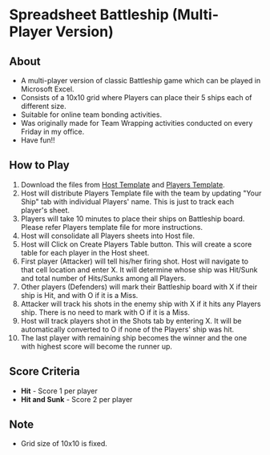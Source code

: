 # Spreadsheet Battleship (Multi-Player Version)

## About
* A multi-player version of classic Battleship game which can be played in Microsoft Excel.
* Consists of a 10x10 grid where Players can place their 5 ships each of different size.
* Suitable for online team bonding activities.
* Was originally made for Team Wrapping activities conducted on every Friday in my office.
* Have fun!!

## How to Play 
1. Download the files from [Host Template](Host%20Template%20File) and [Players Template](Players%20Template%20File).
2. Host will distribute Players Template file with the team by updating "Your Ship" tab with individual Players' name. This is just to track each player's sheet.
3. Players will take 10 minutes to place their ships on Battleship board. Please refer Players template file for more instructions.
3. Host will consolidate all Players sheets into Host file.
4. Host will Click on Create Players Table button. This will create a score table for each player in the Host sheet.
6. First player (Attacker) will tell his/her firing shot. Host will navigate to that cell location and enter X. It will determine whose ship was Hit/Sunk and total number of Hits/Sunks among all Players.
7. Other players (Defenders) will mark their Battleship board with X if their ship is Hit, and with O if it is a Miss.
8. Attacker will track his shots in the enemy ship with X if it hits any Players ship. There is no need to mark with O if it is a Miss.
9. Host will track players shot in the Shots tab by entering X. It will be automatically converted to O if none of the Players' ship was hit.
10. The last player with remaining ship becomes the winner and the one with highest score will become the runner up.

## Score Criteria
* <b>Hit</b> - Score 1 per player
* <b>Hit and Sunk</b> - Score 2 per player

## Note
* Grid size of 10x10 is fixed.


